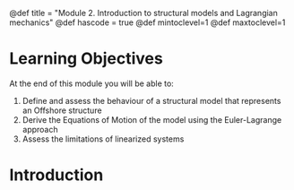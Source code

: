 @def title = "Module 2. Introduction to structural models and Lagrangian mechanics"
@def hascode = true
@def mintoclevel=1
@def maxtoclevel=1

# Learning Objectives

At the end of this module you will be able to:
1. Define and assess the behaviour of a structural model that represents an Offshore structure
2. Derive the Equations of Motion of the model using the Euler-Lagrange approach
3. Assess the limitations of linearized systems

# Introduction